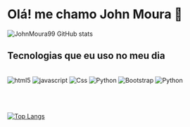 
# Olá! me chamo John Moura 👋



![JohnMoura99 GitHub stats](https://github-readme-stats.vercel.app/api?username=JohnMoura99&show_icons=true&theme=dark)



## Tecnologias que eu uso no meu dia

<div style= display:inline-block><br/>
<img aling="center" alt="html5" src="https://img.shields.io/badge/HTML5-E34F26?style=for-the-badge&logo=html5&logoColor=white"/>
<img aling="center" alt="javascript" src="https://img.shields.io/badge/JavaScript-F7DF1E?style=for-the-badge&logo=javascript&logoColor=black"/>
<img aling="center" alt="Css" src="https://img.shields.io/badge/CSS3-1572B6?style=for-the-badge&logo=css3&logoColor=white"/>
<img aling="center" alt="Python" src="https://img.shields.io/badge/Python-3776AB?style=for-the-badge&logo=python&logoColor=white"/>
<img aling="center" alt="Bootstrap" src="https://img.shields.io/badge/Bootstrap-563D7C?style=for-the-badge&logo=bootstrap&logoColor=white"/>
<img aling="center" alt="Python" src="https://img.shields.io/badge/Microsoft_Excel-217346?style=for-the-badge&logo=microsoft-excel&logoColor=white"/>
</div><br/><br/><br/><br/>



[![Top Langs](https://github-readme-stats.vercel.app/api/top-langs/?username=JohnMoura99&layout=pie)](https://github.com/anuraghazra/github-readme-stats)
